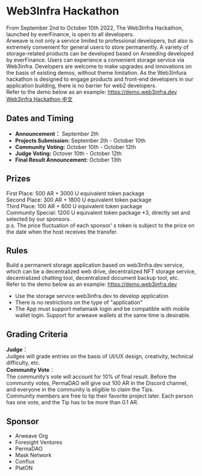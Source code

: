 # Web3Infra Hackathon
From September 2nd to October 10th 2022, The Web3Infra Hackathon, launched by everFinance, is open to all developers.   
Arweave is not only a service limited to professional developers, but also is extremely convenient for general users to store permanently. A variety of storage-related products can be developed based on Arseeding developed by everFinance. Users can experience a convenient storage service via Web3infra. Developers are welcome to make upgrades and innovations on the basis of existing demos, without theme limitation. As the Web3Infura hackathon is designed to engage products and front-end developers in our application building, there is no barrier for web2 developers.   
Refer to the demo below as an example: https://demo.web3infra.dev   
[Web3infra Hackathon 中文](./zh/README_ZH.md)

## Dates and Timing
- **Announcement：** September 2th
- **Projects Submission:** September 2th - October 10th
- **Community Voting:** October 10th - October 12th
- **Judge Voting:** Octover 10th - October 12th
- **Final Result Announcement:** October 13th

## Prizes
First Place: 500 AR + 3000 U equivalent token package   
Second Place: 300 AR + 1800 U equivalent token package   
Third Place: 100 AR + 600 U equivalent token package   
Community Special: 1200 U equivalent token package *3, directly set and selected by our sponsors.   
p.s. The price fluctuation of each sponsor’ s token is subject to the price on the date when the host receives the transfer.   

## Rules
Build a permanent storage application based on web3infra.dev service, which can be a decentralized web drive, decentralized NFT storage service, decentralized chatting tool, decentralized document backup tool, etc.    
Refer to the demo below as an example: https://demo.web3infra.dev
- Use the storage service web3infra.dev to develop application   
- There is no restrictions on the type of "application"   
- The App must support metamask login and be compatible with mobile wallet login. Support for arweave wallets at the same time is desirable.   

## Grading Criteria
**Judge**：   
Judges will grade entries on the basis of UI/UX design, creativity, technical difficulty, etc.   
**Community Vote**：    
The community‘s vote will account for 10% of final result. Before the community votes, PermaDAO will give out 100 AR in the Discord channel, and everyone in the community is eligible to claim the Tips.   
Community members are free to tip their favorite project later. Each person has one vote, and the Tip has to be more than 0.1 AR.    

## Sponsor
- Arweave Org
- Foresight Ventures
- PermaDAO
- Mask Network
- Conflux
- PlatON



